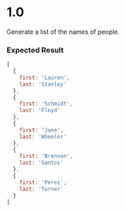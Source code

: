 # 1.0

Generate a list of the names of people.

### Expected Result

```js
[
  {
    first: 'Lauren',
    last: 'Stanley'
  },
  {
    first: 'Schmidt',
    last: 'Floyd'
  },
  {
    first: 'Jane',
    last: 'Wheeler'
  },
  {
    first: 'Brennan',
    last: 'Santos'
  },
  {
    first: 'Perez',
    last: 'Turner'
  }
]
```
